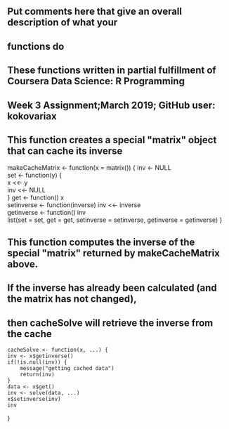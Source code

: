 
<!-- -->
## Put comments here that give an overall description of what your
## functions do
## These functions written in partial fulfillment of Coursera Data Science: R Programming 
## Week 3 Assignment;March 2019; GitHub user: kokovariax


## This function creates a special "matrix" object that can cache its inverse

   makeCacheMatrix <- function(x = matrix()) { 
       inv <- NULL   
    set <- function(y) {                    
        x <<- y                             
        inv <<- NULL                        
    }
    get <- function() x                   
    setinverse <- function(inverse) inv <<- inverse     
    getinverse <- function() inv                        
    list(set = set, get = get, setinverse = setinverse, getinverse = getinverse) 
}



## This function computes the inverse of the special "matrix" returned by makeCacheMatrix above.
## If the inverse has already been calculated (and the matrix has not changed),
## then cacheSolve will retrieve the inverse from the cache

    cacheSolve <- function(x, ...) {        
    inv <- x$getinverse()
    if(!is.null(inv)) {
        message("getting cached data")
        return(inv)
    }
    data <- x$get()
    inv <- solve(data, ...)
    x$setinverse(inv)
    inv
}


